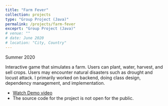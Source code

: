 ```yaml
---
title: "Farm Fever"
collection: projects
type: "Group Project (Java)"
permalink: /projects/farm-fever
exceprt: "Group Project (Java)"
# venue: ""
# date: June 2020
# location: "City, Country"
---
```

Summer 2020

Interactive game that simulates a farm. Users can plant, water, harvest, and sell crops. Users may encounter natural disasters such as drought and locust attack.
I primarily worked on backend, doing class design, dependency management, and implementation.

* [Watch Demo video](https://tinyurl.com/farmsimulation)
* The source code for the project is not open for the public.

